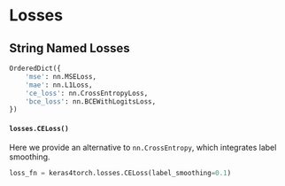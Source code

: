 # Losses

## String Named Losses

```python
OrderedDict({
    'mse': nn.MSELoss,
    'mae': nn.L1Loss,
    'ce_loss': nn.CrossEntropyLoss,
    'bce_loss': nn.BCEWithLogitsLoss,
})
```



#### `losses.CELoss()`

Here we provide an alternative to `nn.CrossEntropy`, which integrates label smoothing.

```python
loss_fn = keras4torch.losses.CELoss(label_smoothing=0.1)
```



